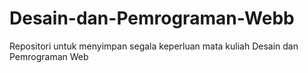 # Desain-dan-Pemrograman-Webb
Repositori untuk menyimpan segala keperluan mata kuliah Desain dan Pemrograman Web
